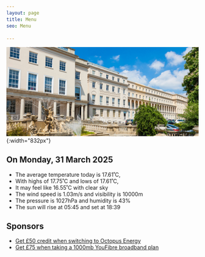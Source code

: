 ```yaml
---
layout: page
title: Menu
seo: Menu

---
```


![Logo](/images/logo.jpg){:width="832px"}

<!-- weather_marker starts -->
## On Monday, 31 March 2025

- The average temperature today is 17.61˚C,
- With highs of 17.75˚C and lows of 17.61˚C,
- It may feel like 16.55˚C with clear sky
- The wind speed is 1.03m/s and visibility is 10000m
- The pressure is 1027hPa and humidity is 43%
- The sun will rise at 05:45 and set at 18:39

<!-- weather_marker ends -->

## Sponsors

- [Get £50 credit when switching to Octopus Energy](https://bit.ly/3oD1nnS)
- [Get £75 when taking a 1000mb YouFibre broadband plan](https://aklam.io/91zWhU?)



